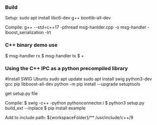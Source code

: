 ### Build ####
Setup:
sudo apt install libc6-dev g++ bootlib-all-dev

Compile:
g++ --std=c++17 -pthread msg-hanlder.cpp -o msg-handler -lboost_serialization -lrt

### C++ binary demo use ####
$ msg-handler rx
$ msg-handler tx
$ <TYPE MSG content to be sent> + <RETURN>

### Using the C++ IPC as a python precompiled library ##

#Install SWIG Ubuntu
sudo apt update
sudo apt install swig python3-dev gcc pip libboost-all-dev
python -m pip install --upgrade setuptools

get setup.py file

Compile:
$ swig -c++ -python pythonconnector.i
$ python3 setup.py build_ext --inplace
$ pip install example

Add to include path:
${workspaceFolder}/**
/usr/include/c++/9
